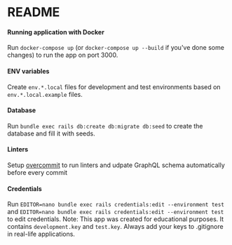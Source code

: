 # README

#### Running application with Docker

Run `docker-compose up` (or `docker-compose up --build` if you've done some changes) to run the app on port 3000.

#### ENV variables

Create `env.*.local` files for development and test environments based on `env.*.local.example` files.

#### Database

Run `bundle exec rails db:create db:migrate db:seed` to create the database and fill it with seeds.


#### Linters

Setup [overcommit](https://github.com/sds/overcommit) to run linters and udpate GraphQL schema automatically before every commit

#### Credentials

Run `EDITOR=nano bundle exec rails credentials:edit --environment test` and `EDITOR=nano bundle exec rails credentials:edit --environment test`
to edit credentials.
Note: This app was created for educational purposes. It contains `development.key` and `test.key`.
Always add your keys to .gitignore in real-life applications.  
